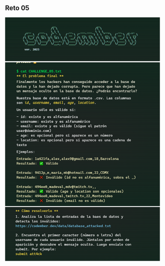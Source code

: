 ## Reto 05

<img src="../Assets/name.png" />
<img src="../Assets/Challenges/challenge_05.png" />
<img src="../Assets/Challenges/challenge_05_1.png" />
